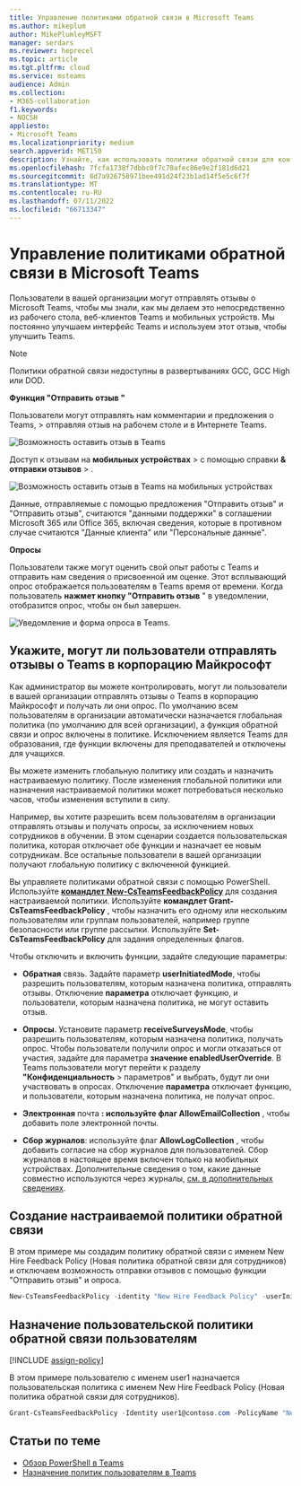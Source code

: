 ```yaml
---
title: Управление политиками обратной связи в Microsoft Teams
ms.author: mikeplum
author: MikePlumleyMSFT
manager: serdars
ms.reviewer: heprecel
ms.topic: article
ms.tgt.pltfrm: cloud
ms.service: msteams
audience: Admin
ms.collection:
- M365-collaboration
f1.keywords:
- NOCSH
appliesto:
- Microsoft Teams
ms.localizationpriority: medium
search.appverid: MET150
description: Узнайте, как использовать политики обратной связи для контроля того, могут ли пользователи Teams в вашей организации отправлять отзывы о Teams в корпорацию Майкрософт.
ms.openlocfilehash: 7fcfa1738f7dbbc0f7c70afec86e9e2f181d6d21
ms.sourcegitcommit: 8d7a926758971bee491d24f23b1ad14f5e5c6f7f
ms.translationtype: MT
ms.contentlocale: ru-RU
ms.lasthandoff: 07/11/2022
ms.locfileid: "66713347"
---
```

# <a name="manage-feedback-policies-in-microsoft-teams"></a>Управление политиками обратной связи в Microsoft Teams

Пользователи в вашей организации могут отправлять отзывы о Microsoft Teams, чтобы мы знали, как мы делаем это непосредственно из рабочего стола, веб-клиентов Teams и мобильных устройств. Мы постоянно улучшаем интерфейс Teams и используем этот отзыв, чтобы улучшить Teams.

> [!NOTE]
> Политики обратной связи недоступны в развертываниях GCC, GCC High или DOD.

**Функция **"Отправить отзыв** "**

Пользователи могут отправлять нам комментарии и предложения о Teams,  >  отправляя отзыв на рабочем столе и в Интернете Teams.


![Возможность оставить отзыв в Teams](media/manage-feedback-policies-in-teams-give-feedback.png)

Доступ к отзывам на **мобильных устройствах** >  с помощью справки **& отправки отзывов** > .

![Возможность оставить отзыв в Teams на мобильных устройствах](media/feedback3.jpg)

 Данные, отправляемые  с помощью предложения "Отправить отзыв" и "Отправить отзыв", считаются "данными поддержки" в соглашении Microsoft 365 или Office 365, включая сведения, которые в противном случае считаются "Данные клиента" или "Персональные данные".



**Опросы**

Пользователи также могут оценить свой опыт работы с Teams и отправить нам сведения о присвоенной им оценке. Этот всплывающий опрос отображается пользователям в Teams время от времени. Когда пользователь **нажмет кнопку "Отправить отзыв** " в уведомлении, отобразится опрос, чтобы он был завершен.

![Уведомление и форма опроса в Teams.](media/manage-feedback-policies-in-teams-survey.png)

## <a name="set-whether-users-can-send-feedback-about-teams-to-microsoft"></a>Укажите, могут ли пользователи отправлять отзывы о Teams в корпорацию Майкрософт

Как администратор вы можете контролировать, могут ли пользователи в вашей организации отправлять отзывы о Teams в корпорацию Майкрософт и получать ли они опрос. По умолчанию всем пользователям в организации автоматически назначается глобальная политика (по умолчанию для всей организации), а функция обратной связи и опрос включены в политике. Исключением является Teams для образования, где функции включены для преподавателей и отключены для учащихся.

Вы можете изменить глобальную политику или создать и назначить настраиваемую политику. После изменения глобальной политики или назначения настраиваемой политики может потребоваться несколько часов, чтобы изменения вступили в силу.

Например, вы хотите разрешить всем пользователям в организации отправлять отзывы и получать опросы, за исключением новых сотрудников в обучении. В этом сценарии создается пользовательская политика, которая отключает обе функции и назначает ее новым сотрудникам. Все остальные пользователи в вашей организации получают глобальную политику с включенной функцией.  

Вы управляете политиками обратной связи с помощью PowerShell. Используйте [**командлет New-CsTeamsFeedbackPolicy**](/office365/enterprise/powershell/manage-skype-for-business-online-with-office-365-powershell) для создания настраиваемой политики. Используйте **командлет Grant-CsTeamsFeedbackPolicy** , чтобы назначить его одному или нескольким пользователям или группам пользователей, например группе безопасности или группе рассылки. Используйте **Set-CsTeamsFeedbackPolicy** для задания определенных флагов.

Чтобы отключить и включить функции, задайте следующие параметры:

 - **Обратная** связь. Задайте параметр **userInitiatedMode**, чтобы разрешить пользователям, которым назначена политика, отправлять отзывы. Отключение **параметра** отключает функцию, и пользователи, которым назначена политика, не могут оставить отзыв.

 - **Опросы**. Установите параметр **receiveSurveysMode**, чтобы  разрешить пользователям, которым назначена политика, получать опрос. Чтобы пользователи получили опрос и могли отказаться от участия, задайте для параметра **значение enabledUserOverride**. В Teams пользователи могут перейти к разделу **"Конфиденциальность** >  параметров" и выбрать, будут ли они участвовать в опросах. Отключение **параметра** отключает функцию, и пользователи, которым назначена политика, не получат опрос.

 - **Электронная** почта **: используйте флаг AllowEmailCollection** , чтобы добавить поле электронной почты.
 - **Сбор журналов**: используйте флаг **AllowLogCollection** , чтобы добавить согласие на сбор журналов для пользователей. Сбор журналов в настоящее время включен только на мобильных устройствах. Дополнительные сведения о том, какие данные совместно используются через журналы, [см. в дополнительных сведениях](https://go.microsoft.com/fwlink/?linkid=2168178).

## <a name="create-a-custom-feedback-policy"></a>Создание настраиваемой политики обратной связи

В этом примере мы создадим политику обратной связи с именем New Hire Feedback Policy (Новая политика обратной связи для  сотрудников) и отключаем возможность отправки отзывов с помощью функции "Отправить отзыв" и опроса.

```PowerShell
New-CsTeamsFeedbackPolicy -identity "New Hire Feedback Policy" -userInitiatedMode disabled -receiveSurveysMode disabled
```

## <a name="assign-a-custom-feedback-policy-to-users"></a>Назначение пользовательской политики обратной связи пользователям

[!INCLUDE [assign-policy](includes/assign-policy.md)]

В этом примере пользователю с именем user1 назначается пользовательская политика с именем New Hire Feedback Policy (Новая политика обратной связи для сотрудников).

```PowerShell
Grant-CsTeamsFeedbackPolicy -Identity user1@contoso.com -PolicyName "New Hire Feedback Policy"
```

## <a name="related-topics"></a>Статьи по теме

- [Обзор PowerShell в Teams](teams-powershell-overview.md)
- [Назначение политик пользователям в Teams](policy-assignment-overview.md)
